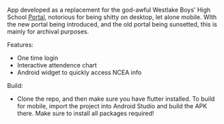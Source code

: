 App developed as a replacement for the god-awful Westlake Boys' High School [Portal](portal.westlake.school.nz), notorious for being shitty on desktop, let alone mobile. WIth the new portal being introduced, and the old portal being sunsetted, this is mainly for archival purposes.

Features:
 - One time login
 - Interactive attendence chart
 - Android widget to quickly access NCEA info

Build: 
 - Clone the repo, and then make sure you have flutter installed. To build for mobile, import the project into Android Studio and build the APK there. Make sure to install all packages required!


 

